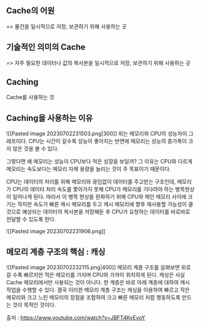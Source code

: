 ## Cache의 어원
=> 물건을 일시적으로 저장, 보관하기 위해 사용하는 곳

## 기술적인 의미의 Cache
=> 자주 필요한 데이터나 값의 복사본을 일시적으로 저장, 보관하기 위해 사용하는 곳

## Caching 
Cache를 사용하는 것

## Caching을 사용하는 이유

![[Pasted image 20230702231503.png|300]]
위는 메모리와 CPU의 성능차이 그래프이다. CPU는 시간이 갈수록 성능이 좋아지는 반면에 메모리는 성능의 증가폭이 크지 않은 것을 볼 수 있다.

그렇다면 왜 메모리는 성능이 CPU보다 적은 성장을 보일까?
그 이유는 CPU와 다르게 메모리는 속도보다는 메모리 자체 용량을 늘리는 것이 주 목표이기 때문이다.

CPU는 데이터의 처리를 위해 메모리와 끊임없이 데이터를 주고받는 구조인데, 메모리가 CPU의 데이터 처리 속도를 쫓아가지 못해 CPU가 메모리를 기다려야 하는 병목현상이 일어나게 된다.
따라서 이 병목 현상을 완화하기 위해 CPU와 메인 메모리 사이에 크기는 작지만 속도가 빠른 캐시 메모리를 두고 캐시 메모리에 향후 재사용할 가능성이 클 것으로 예상되는 데이터의 복사본을 저장해둔 후 CPU가 요청하는 데이터를 바로바로 전달할 수 있도록 한다.

![[Pasted image 20230702231906.png]]

## 메모리 계층 구조의 핵심 : 캐싱

![[Pasted image 20230702232115.png|400]]
메모리 계층 구조를 살펴보면 위로 갈 수록 빠르지만 적은 메모리를 가지며 CPU와 가까이 위치하게 된다.
캐싱은 사실 Cache 메모리에서만 사용되는 것이 아니다. 한 계층은 바로 아래 계층에 대하여 캐시 작업을 수행할 수 있다.
결국 이러한 메모리 계층 구조는 캐싱을 이용하여 빠르고 작은 메모리와 크고 느린 메모리의 장점을 조합하여 크고 빠른 메모리 처럼 행동하도록 만드는 것이 목적인 것이다.

출처 : https://www.youtube.com/watch?v=JBFT4KyEvoY



